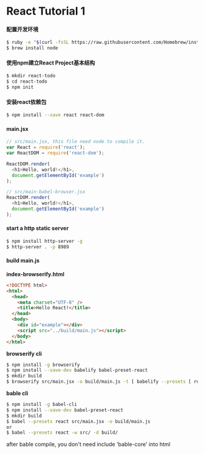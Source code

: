 React Tutorial 1
=====

#### 配置开发环境
```bash
$ ruby -e "$(curl -fsSL https://raw.githubusercontent.com/Homebrew/install/master/install)"
$ brew install node
```

#### 使用npm建立React Project基本结构
```bash
$ mkdir react-todo
$ cd react-todo
$ npm init
```

#### 安装react依赖包
```bash
$ npm install --save react react-dom
```

#### main.jsx

```javascript
// src/main.jsx, this file need node to compile it.
var React = require('react');
var ReactDOM = require('react-dom');

ReactDOM.render(
  <h1>Hello, world!</h1>,
  document.getElementById('example')
);
```

```javascript
// src/main-babel-browser.jsx
ReactDOM.render(
  <h1>Hello, world!</h1>,
  document.getElementById('example')
);
```

#### start a http static server
```bash
$ npm install http-server -g
$ http-server . -p 8989
```

#### build main.js

**index-browserify.html**
```html
<!DOCTYPE html>
<html>
  <head>
    <meta charset="UTF-8" />
    <title>Hello React!</title>
  </head>
  <body>
    <div id="example"></div>
    <script src="../build/main.js"></script>
  </body>
</html>
```

**browserify cli**
```bash
$ npm install -g browserify
$ npm install --save-dev babelify babel-preset-react
$ mkdir build
$ browserify src/main.jsx -o build/main.js -t [ babelify --presets [ react ] ]
```

**bable cli**
```bash
$ npm install -g babel-cli
$ npm install --save-dev babel-preset-react
$ mkdir build
$ babel --presets react src/main.jsx -o build/main.js
or
$ babel --presets react -w src/ -d build/
```
after bable compile, you don't need include 'bable-core' into html
